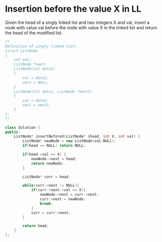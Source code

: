 # Insertion before the value X in LL

Given the head of a singly linked list and two integers X and val, insert a node with value val before the node with value X in the linked list and return the head of the modified list.

```cpp
/*
Definition of singly linked list:
struct ListNode
{
    int val;
    ListNode *next;
    ListNode(int data1)
    {
        val = data1;
        next = NULL;
    }
    ListNode(int data1, ListNode *next1)
    {
        val = data1;
        next = next1;
    }
};
*/

class Solution {
public:
    ListNode* insertBeforeX(ListNode* &head, int X, int val) {
        ListNode* newNode = new ListNode(val,NULL);
        if(head == NULL) return NULL;

        if(head->val == X) {
            newNode->next = head;
            return newNode;
        }

        ListNode* curr = head;

        while(curr->next != NULL){
            if(curr->next->val == X){
                newNode->next = curr->next;
                curr->next = newNode;
                break;
            }
            curr = curr->next;
        }

        return head;
    }
};
```
